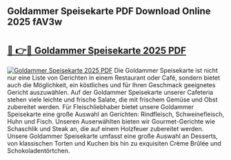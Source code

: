 ## Goldammer Speisekarte PDF Download Online 2025 fAV3w

# <h2><a href="http://gc7eaf8.nevu.top/?p=Goldammer+Speisekarte">🔗 👉🔴 Goldammer Speisekarte 2025 PDF</a></h2>

[![Goldammer Speisekarte 2025 PDF](https://i.imgur.com/dBaPXMq.png)](http://gc7eaf8.nevu.top/?p=Goldammer+Speisekarte)
Die Goldammer Speisekarte ist nicht nur eine Liste von Gerichten in einem Restaurant oder Café, sondern bietet auch die Möglichkeit, ein köstliches und für Ihren Geschmack geeignetes Gericht auszuwählen. Auf der Goldammer Speisekarte unserer Cafeteria stehen viele leichte und frische Salate, die mit frischem Gemüse und Obst zubereitet werden. Für Fleischliebhaber bietet unsere Goldammer Speisekarte eine große Auswahl an Gerichten: Rindfleisch, Schweinefleisch, Huhn und Fisch. Unseren Auserwählten bieten wir Gourmet-Gerichte wie Schaschlik und Steak an, die auf einem Holzfeuer zubereitet werden. Unsere Goldammer Speisekarte umfasst eine große Auswahl an Desserts, von klassischen Torten und Kuchen bis hin zu exquisiten Crème Brûlée und Schokoladentörtchen.
